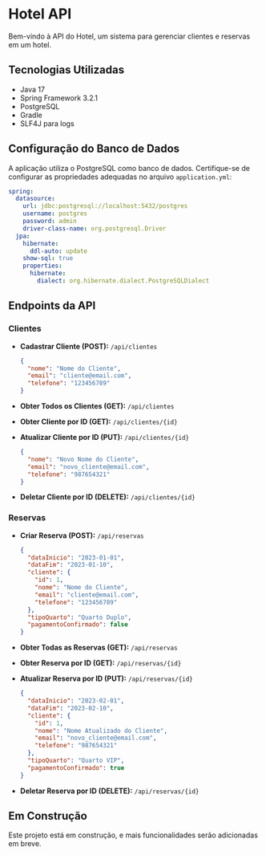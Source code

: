 # Hotel API

Bem-vindo à API do Hotel, um sistema para gerenciar clientes e reservas em um hotel.

## Tecnologias Utilizadas

- Java 17
- Spring Framework 3.2.1
- PostgreSQL
- Gradle
- SLF4J para logs

## Configuração do Banco de Dados

A aplicação utiliza o PostgreSQL como banco de dados. Certifique-se de configurar as propriedades adequadas no arquivo `application.yml`:

```yaml
spring:
  datasource:
    url: jdbc:postgresql://localhost:5432/postgres
    username: postgres
    password: admin
    driver-class-name: org.postgresql.Driver
  jpa:
    hibernate:
      ddl-auto: update
    show-sql: true
    properties:
      hibernate:
        dialect: org.hibernate.dialect.PostgreSQLDialect
```

## Endpoints da API

### Clientes

- **Cadastrar Cliente (POST):** `/api/clientes`
  ```json
  {
    "nome": "Nome do Cliente",
    "email": "cliente@email.com",
    "telefone": "123456789"
  }
  ```

- **Obter Todos os Clientes (GET):** `/api/clientes`

- **Obter Cliente por ID (GET):** `/api/clientes/{id}`

- **Atualizar Cliente por ID (PUT):** `/api/clientes/{id}`
  ```json
  {
    "nome": "Novo Nome do Cliente",
    "email": "novo_cliente@email.com",
    "telefone": "987654321"
  }
  ```

- **Deletar Cliente por ID (DELETE):** `/api/clientes/{id}`

### Reservas

- **Criar Reserva (POST):** `/api/reservas`
  ```json
  {
    "dataInicio": "2023-01-01",
    "dataFim": "2023-01-10",
    "cliente": {
      "id": 1,
      "nome": "Nome do Cliente",
      "email": "cliente@email.com",
      "telefone": "123456789"
    },
    "tipoQuarto": "Quarto Duplo",
    "pagamentoConfirmado": false
  }
  ```

- **Obter Todas as Reservas (GET):** `/api/reservas`

- **Obter Reserva por ID (GET):** `/api/reservas/{id}`

- **Atualizar Reserva por ID (PUT):** `/api/reservas/{id}`
  ```json
  {
    "dataInicio": "2023-02-01",
    "dataFim": "2023-02-10",
    "cliente": {
      "id": 1,
      "nome": "Nome Atualizado do Cliente",
      "email": "novo_cliente@email.com",
      "telefone": "987654321"
    },
    "tipoQuarto": "Quarto VIP",
    "pagamentoConfirmado": true
  }
  ```

- **Deletar Reserva por ID (DELETE):** `/api/reservas/{id}`

## Em Construção

Este projeto está em construção, e mais funcionalidades serão adicionadas em breve.
